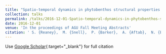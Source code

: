 ```yaml
---
title: "Spatio-temporal dynamics in phytobenthos structural properties reveal insights into agricultural catchment dynamics and nutrient fluxes"
collection: talks
permalink: /talks/2016-12-01-Spatio-temporal-dynamics-in-phytobenthos-structural-properties-reveal-insights-into-agricultural-catchment-dynamics-and-nutrient-fluxes
date: 2016-12-01
venue: 'In the proceedings of AGU Fall Meeting Abstracts'
citation: ' S. {Reaney},  M. {Snell},  P. {Barker},  A. {Aftab},  N. {Barber},  C. {Benskin},  S. {Burke},  W. {Cleasby},  P. {Haygarth},  J. {Jonczyk}, &quot;Spatio-temporal dynamics in phytobenthos structural properties reveal insights into agricultural catchment dynamics and nutrient fluxes.&quot; In the proceedings of AGU Fall Meeting Abstracts, 2016.'
---
```

Use [Google Scholar](https://scholar.google.com/scholar?q=Spatio+temporal+dynamics+in+phytobenthos+structural+properties+reveal+insights+into+agricultural+catchment+dynamics+and+nutrient+fluxes){:target="_blank"} for full citation